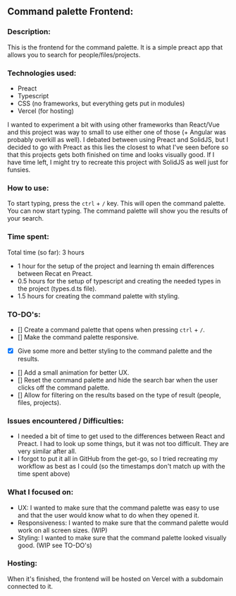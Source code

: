 ## Command palette Frontend:

### Description:
This is the frontend for the command palette. It is a simple preact app that allows you to search for people/files/projects.

### Technologies used:
- Preact
- Typescript
- CSS (no frameworks, but everything gets put in modules)
- Vercel (for hosting)

I wanted to experiment a bit with using other frameworks than React/Vue and this project was way to small to use either one of those (+ Angular was probably overkill as well).
I debated between using Preact and SolidJS, but I decided to go with Preact as this lies the closest to what I've seen before so that this projects gets both finished on time and looks visually good.
If I have time left, I might try to recreate this project with SolidJS as well just for funsies.

### How to use:
To start typing, press the `ctrl` + `/` key. This will open the command palette. You can now start typing. The command palette will show you the results of your search.

### Time spent:
Total time (so far): 3 hours
- 1 hour for the setup of the project and learning th emain differences between Recat en Preact.
- 0.5 hours for the setup of typescript and creating the needed types in the project (types.d.ts file).
- 1.5 hours for creating the command palette with styling.

### TO-DO's:
- [] Create a command palette that opens when pressing `ctrl` + `/`.
- [] Make the command palette responsive.
- [x] Give some more and better styling to the command palette and the results.
- [] Add a small animation for better UX.
- [] Reset the command palette and hide the search bar when the user clicks off the command palette.
- [] Allow for filtering on the results based on the type of result (people, files, projects).

### Issues encountered / Difficulties:
- I needed a bit of time to get used to the differences between React and Preact. I had to look up some things, but it was not too difficult. They are very similar after all.
- I forgot to put it all in GitHub from the get-go, so I tried recreating my workflow as best as I could (so the timestamps don't match up with the time spent above)

### What I focused on:
- UX: I wanted to make sure that the command palette was easy to use and that the user would know what to do when they opened it.
- Responsiveness: I wanted to make sure that the command palette would work on all screen sizes. (WIP)
- Styling: I wanted to make sure that the command palette looked visually good. (WIP see TO-DO's)

### Hosting:
When it's finished, the frontend will be hosted on Vercel with a subdomain connected to it.

